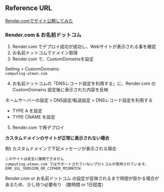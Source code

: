 ## Reference URL

[Render.comでサイト公開してみた](https://zenn.dev/r9uk0/articles/c7f22a57d253ae)

### Render.com & お名前ドットコム

1. Render.com でデプロイ成功が成功し、Webサイトが表示される事を確認
2. お名前ドットコムでドメイン取得
3. Render.com で、CustomDomeinsを設定  
   
Setting > CustomDomains:    
 `computing-atman.com`

4. お名前ドットコムの「DNSレコード設定を利用する」に、Render.com の CustomDomains 設定後に表示された内容を反映

ネームサーバーの設定 > DNS設定/転送設定 > DNSレコード設定を利用する
 * TYPE A を設定
 * TYPE CNAME を設定

5. Render.com で再デプロイ

**カスタムドメインのサイトが正常に表示されない場合**

例) カスタムドメインで下記メッセージが表示される場合

```
このサイトは安全に接続できません
computing-atman.com ではサポートされていないプロトコルが使用されています。
ERR_SSL_VERSION_OR_CIPHER_MISMATCH
```

Render.com or お名前ドットコム の設定が反映されるまで時間が掛かる場合があるため、少し待つ必要有り
（数時間 or 1日程度）
